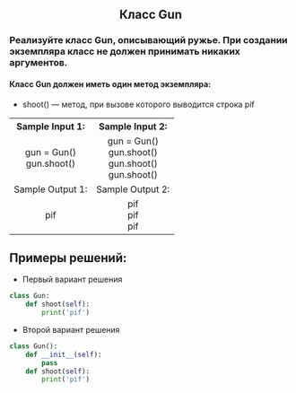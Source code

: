 <h2 style="text-align:center">Класс Gun</h2>

### Реализуйте класс Gun, описывающий ружье. При создании экземпляра класс не должен принимать никаких аргументов.
#### Класс Gun должен иметь один метод экземпляра:
* shoot() — метод, при вызове которого выводится строка pif



<table align="center">
  <tbody>
    <tr>
      <th>Sample Input 1: </th>
      <th>Sample Input 2: </th>
    </tr>
    <tr>
      <td align="center">gun = Gun()<br>
                         gun.shoot()<br></td>
      <td align="center">gun = Gun()<br>
                         gun.shoot()<br>
                         gun.shoot()<br>
                         gun.shoot()<br></td>
    </tr>
    <tr>
      <td>Sample Output 1:</td>
      <td>Sample Output 2:</td>
      </tr>
    <tr>
      <td align="center">
      pif<br>
      </td>
      <td align="center">
                        pif<br>
                        pif<br>
                        pif<br>
      </td>
    </tr>
  </tbody>
</table>



## Примеры решений:
* Первый вариант решения
```python
class Gun:
    def shoot(self):
        print('pif')
```
* Второй вариант решения
```python
class Gun():
    def __init__(self):
        pass
    def shoot(self):
        print('pif')
```


